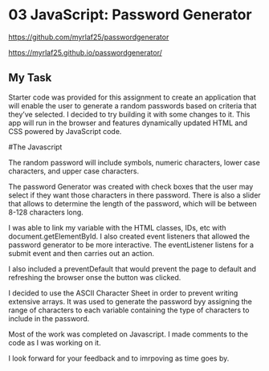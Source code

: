 # 03 JavaScript: Password Generator

https://github.com/myrlaf25/passwordgenerator

https://myrlaf25.github.io/passwordgenerator/



## My Task

Starter code was provided for this assignment to create an application that will enable the user to generate a random passwords based on criteria that they’ve selected. I decided to try building it with some changes to it. This app will run in the browser and features dynamically updated HTML and CSS powered by JavaScript code. 

#The Javascript 
 
The random password will include symbols, numeric characters, lower case characters, and upper case characters. 

The password Generator was created with check boxes that the user may select if they want those characters in there password. There is also a slider that allows to determine the length of the password, which will be between 8-128 characters long. 

I was able to link my variable with the HTML classes, IDs, etc with document.getElementById. I also created event listeners that allowed the password generator to be more interactive. The eventListener listens for a submit event and then carries out an action. 

I also included a preventDefault that would prevent the page to default and refreshing the browser onse the button was clicked. 

I decided to use the ASCII Character Sheet in order to prevent writing extensive arrays. It was used to generate the password byy assigning the range of characters to each variable containing the type of characters to include in the password. 

Most of the work was completed on Javascript. I made comments to the code as I was working on it. 

I look forward for your feedback and to imrpoving as time goes by. 


